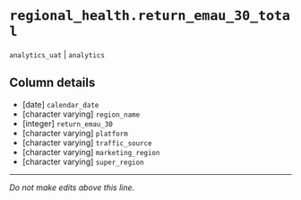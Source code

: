 # `regional_health.return_emau_30_total`
`analytics_uat` | `analytics`

## Column details
* [date]      `calendar_date`
* [character varying] `region_name`
* [integer]   `return_emau_30`
* [character varying] `platform`
* [character varying] `traffic_source`
* [character varying] `marketing_region`
* [character varying] `super_region`

-------------------------------------------------------------------------------
*Do not make edits above this line.*
